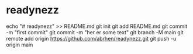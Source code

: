 # readynezz

echo "# readynezz" >> README.md
git init
git add README.md
git commit -m "first commit"
git commit -m "her er some text"
git branch -M main
git remote add origin https://github.com/abrhen/readynezz.git
git push -u origin main
